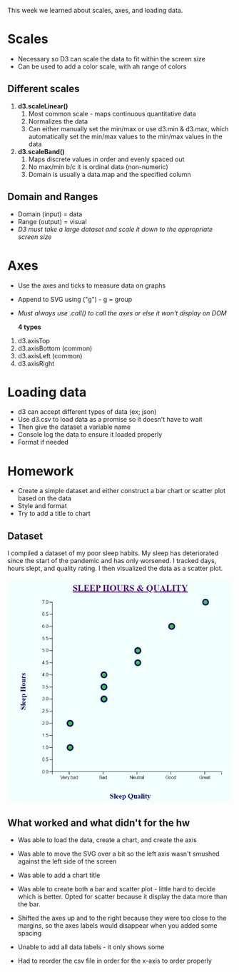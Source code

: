 This week we learned about scales, axes, and loading data.

# Scales
- Necessary so D3 can scale the data to fit within the screen size
- Can be used to add a color scale, with ah range of colors

## Different scales
1. **d3.scaleLinear()**
   1. Most common scale - maps continuous quantitative data
   2. Normalizes the data
   3. Can either manually set the min/max or use d3.min & d3.max, which automatically set the min/max values to the min/max values in the data
2. **d3.scaleBand()**
   1. Maps discrete values in order and evenly spaced out
   2. No max/min b/c it is ordinal data (non-numeric)
   3. Domain is usually a data.map and the specified column
   

## Domain and Ranges
- Domain (input) = data
- Range (output) = visual
- *D3 must take a large dataset and scale it down to the appropriate screen size*

# Axes
- Use the axes and ticks to measure data on graphs 
- Append to SVG using ("g") - g = group
- *Must always use .call() to call the axes or else it won't display on DOM*
  
  **4 types**
1. d3.axisTop
2. d3.axisBottom (common)
3. d3.axisLeft (common)
4. d3.axisRight

# Loading data
- d3 can accept different types of data (ex; json)
- Use d3.csv to load data as a promise so it doesn't have to wait
- Then give the dataset a variable name
- Console log the data to ensure it loaded properly
- Format if needed


# Homework
- Create a simple dataset and either construct a bar chart or scatter plot based on the data
- Style and format
- Try to add a title to chart


## Dataset
I compiled a dataset of my poor sleep habits. My sleep has deteriorated since the start of the pandemic and has only worsened. I tracked days, hours slept, and quality rating. I then visualized the data as a scatter plot. 

![picture of scatterplot of sleep data](sleep_data.jpg)  


## What worked and what didn't for the hw
- Was able to load the data, create a chart, and create the axis
- Was able to move the SVG over a bit so the left axis wasn't smushed against the left side of the screen
- Was able to add a chart title
- Was able to create both a bar and scatter plot - little hard to decide which is better. Opted for scatter because it display the data more than the bar. 
- Shifted the axes up and to the right because they were too close to the margins, so the axes labels would disappear when you added some spacing
  
- Unable to add all data labels - it only shows some
- Had to reorder the csv file in order for the x-axis to order properly
 